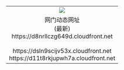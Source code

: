 ﻿<table>
  <tr></tr>
  <tr><td colspan=2 align=center><img src="https://d8nrllczg649d.cloudfront.net/Up/oGate.jpg" /></td></tr>
  <tr><td colspan=2 align=center>网门动态网址<br/>(最新)
<br>https://d8nrllczg649d.cloudfront.net
<br/>
<br>https://dsln9scijv53x.cloudfront.net
<br>https://d11t8rkjupwh7a.cloudfront.net
    </td>
  </tr>
</table>
